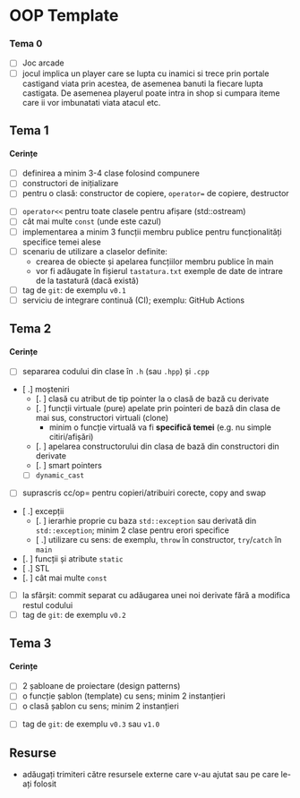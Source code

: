 # OOP Template

### Tema 0

- [ ] Joc arcade
- [ ] jocul implica un player care se lupta cu inamici si trece prin portale castigand viata prin acestea, de asemenea banuti la fiecare lupta castigata. 
De asemenea playerul poate intra in shop si cumpara iteme care ii vor imbunatati viata atacul etc. 

## Tema 1

#### Cerințe
- [ ] definirea a minim 3-4 clase folosind compunere
- [ ] constructori de inițializare
- [ ] pentru o clasă: constructor de copiere, `operator=` de copiere, destructor
<!-- - [ ] pentru o altă clasă: constructor de mutare, `operator=` de mutare, destructor -->
<!-- - [ ] pentru o altă clasă: toate cele 5 funcții membru speciale -->
- [ ] `operator<<` pentru toate clasele pentru afișare (std::ostream)
- [ ] cât mai multe `const` (unde este cazul)
- [ ] implementarea a minim 3 funcții membru publice pentru funcționalități specifice temei alese
- [ ] scenariu de utilizare a claselor definite:
  - crearea de obiecte și apelarea funcțiilor membru publice în main
  - vor fi adăugate în fișierul `tastatura.txt` exemple de date de intrare de la tastatură (dacă există)
- [ ] tag de `git`: de exemplu `v0.1`
- [ ] serviciu de integrare continuă (CI); exemplu: GitHub Actions

## Tema 2

#### Cerințe
- [ ] separarea codului din clase în `.h` (sau `.hpp`) și `.cpp`
- [ .] moșteniri
  - [. ] clasă cu atribut de tip pointer la o clasă de bază cu derivate
  - [. ] funcții virtuale (pure) apelate prin pointeri de bază din clasa de mai sus, constructori virtuali (clone)
    - minim o funcție virtuală va fi **specifică temei** (e.g. nu simple citiri/afișări)
  - [. ] apelarea constructorului din clasa de bază din constructori din derivate
  - [. ] smart pointers
  - [ ] `dynamic_cast`
- [ ] suprascris cc/op= pentru copieri/atribuiri corecte, copy and swap
- [ .] excepții
  - [. ] ierarhie proprie cu baza `std::exception` sau derivată din `std::exception`; minim 2 clase pentru erori specifice
  - [ .] utilizare cu sens: de exemplu, `throw` în constructor, `try`/`catch` în `main`
- [. ] funcții și atribute `static`
- [ .] STL
- [. ] cât mai multe `const`
- [ ] la sfârșit: commit separat cu adăugarea unei noi derivate fără a modifica restul codului
- [ ] tag de `git`: de exemplu `v0.2`

## Tema 3

#### Cerințe
- [ ] 2 șabloane de proiectare (design patterns)
- [ ] o funcție șablon (template) cu sens; minim 2 instanțieri
- [ ] o clasă șablon cu sens; minim 2 instanțieri
<!-- - [ ] o specializare pe funcție/clasă șablon -->
- [ ] tag de `git`: de exemplu `v0.3` sau `v1.0`

## Resurse

- adăugați trimiteri către resursele externe care v-au ajutat sau pe care le-ați folosit

